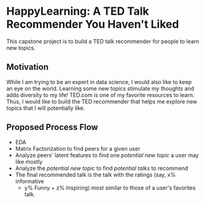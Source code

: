# HappyLearning: A TED Talk Recommender You Haven't Liked

This capstone project is to build a TED talk recommender for people to learn
new topics.

## Motivation
While I am trying to be an expert in data science, I would also like to keep an
eye on the world. Learning some new topics stimulate my thoughts and adds
diversity to my life! TED.com is one of my favorite resources to learn. Thus, I
would like to build the TED recommender that helps me explore new topics that I
will potentially like.

## Proposed Process Flow
- EDA
- Matrix Factorization to find peers for a given user
- Analyze peers' latent features to find one *potential new topic* a user may like mostly
- Analyze the *potential new topic* to find *potential talks* to recommend
- The final recommended talk is the talk with the ratings (say, x% informative
  + y% Funny + z% Inspiring) most similar to those of a user's favorites talk. 


